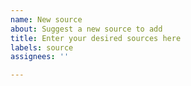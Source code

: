 ```yaml
---
name: New source
about: Suggest a new source to add
title: Enter your desired sources here
labels: source
assignees: ''

---
```


<!-- Replace the title with your URL -->
<!-- Please put one URL per issue -->
